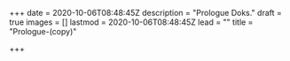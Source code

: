 +++
date = 2020-10-06T08:48:45Z
description = "Prologue Doks."
draft = true
images = []
lastmod = 2020-10-06T08:48:45Z
lead = ""
title = "Prologue-(copy)"

+++
